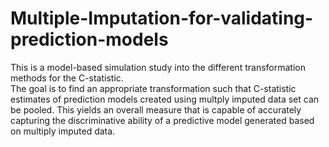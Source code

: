 # Multiple-Imputation-for-validating-prediction-models

This is a model-based simulation study into the different transformation methods for the C-statistic.  
The goal is to find an appropriate transformation such that C-statistic estimates of prediction models created using multply imputed data set can be pooled.
This yields an overall measure that is capable of accurately capturing the discriminative ability of a predictive model generated based on multiply imputed data.
